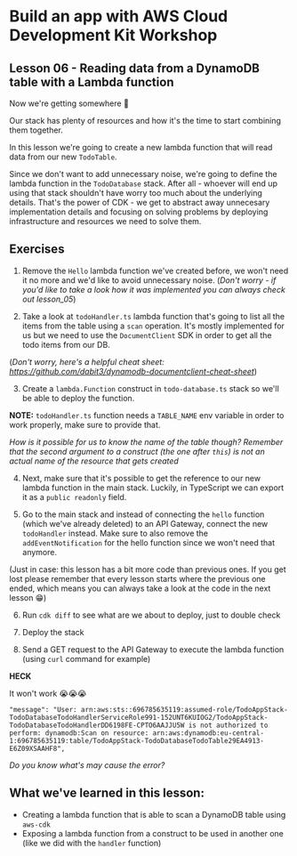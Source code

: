 # Build an app with AWS Cloud Development Kit Workshop

## Lesson 06 - Reading data from a DynamoDB table with a Lambda function

Now we're getting somewhere 🎉

Our stack has plenty of resources and how it's the time to start combining them together.

In this lesson we're going to create a new lambda function that will read data from our new `TodoTable`.

Since we don't want to add unnecessary noise, we're going to define the lambda function in the `TodoDatabase` stack. After all - whoever will end up using that stack shouldn't have worry too much about the underlying details. That's the power of CDK - we get to abstract away unnecesary implementation details and focusing on solving problems by deploying infrastructure and resources we need to solve them.

## Exercises

1. Remove the `Hello` lambda function we've created before, we won't need it no more and we'd like to avoid unnecessary noise. (_Don't worry - if you'd like to take a look how it was implemented you can always check out lesson_05_)

2. Take a look at `todoHandler.ts` lambda function that's going to list all the items from the table using a `scan` operation. It's mostly implemented for us but we need to use the `DocumentClient` SDK in order to get all the todo items from our DB.

(_Don't worry, here's a helpful cheat sheet: https://github.com/dabit3/dynamodb-documentclient-cheat-sheet_)

3. Create a `lambda.Function` construct in `todo-database.ts` stack so we'll be able to deploy the function.

**NOTE:** `todoHandler.ts` function needs a `TABLE_NAME` env variable in order to work properly, make sure to provide that.

_How is it possible for us to know the name of the table though? Remember that the second argument to a construct (the one after `this`) is not an actual name of the resource that gets created_

4. Next, make sure that it's possible to get the reference to our new lambda function in the main stack. Luckily, in TypeScript we can export it as a `public readonly` field.

5. Go to the main stack and instead of connecting the `hello` function (which we've already deleted) to an API Gateway, connect the new `todoHandler` instead. Make sure to also remove the `addEventNotification` for the hello function since we won't need that anymore.

(Just in case: this lesson has a bit more code than previous ones. If you get lost please remember that every lesson starts where the previous one ended, which means you can always take a look at the code in the next lesson 😁)

6. Run `cdk diff` to see what are we about to deploy, just to double check

7. Deploy the stack

8. Send a GET request to the API Gateway to execute the lambda function (using `curl` command for example)

**HECK**

It won't work 😭😭😭

```
"message": "User: arn:aws:sts::696785635119:assumed-role/TodoAppStack-TodoDatabaseTodoHandlerServiceRole991-152UNT6KUIOG2/TodoAppStack-TodoDatabaseTodoHandlerDD6198FE-CPTO6AAJJU5W is not authorized to perform: dynamodb:Scan on resource: arn:aws:dynamodb:eu-central-1:696785635119:table/TodoAppStack-TodoDatabaseTodoTable29EA4913-E6Z09XSAAHF8",
```

_Do you know what's may cause the error?_

## What we've learned in this lesson:

- Creating a lambda function that is able to scan a DynamoDB table using `aws-cdk`
- Exposing a lambda function from a construct to be used in another one (like we did with the `handler` function)

